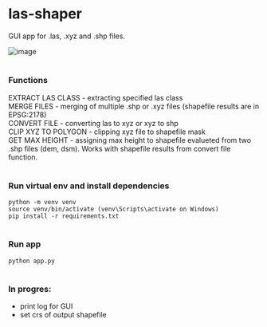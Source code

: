 # las-shaper

GUI app for .las, .xyz and .shp files.

![image](https://user-images.githubusercontent.com/61472346/227066551-4038e9c4-3fc4-4a2e-a124-59d74291fba7.png)

#
### Functions
  EXTRACT LAS CLASS - extracting specified las class\
  MERGE FILES - merging of multiple .shp or .xyz files (shapefile results are in EPSG:2178)\
  CONVERT FILE - converting las to xyz or xyz to shp\
  CLIP XYZ TO POLYGON - clipping xyz file to shapefile mask\
  GET MAX HEIGHT - assigning max height to shapefile evalueted from two .shp files (dem, dsm). Works with shapefile results from convert file function.
#
### Run virtual env and install dependencies

```
python -m venv venv
source venv/bin/activate (venv\Scripts\activate on Windows)
pip install -r requirements.txt
```
#
### Run app

```
python app.py
```
#        
### In progres:
- print log for GUI
- set crs of output shapefile

